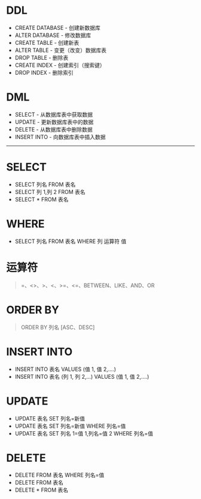 # DDL

-   CREATE DATABASE - 创建新数据库
-   ALTER DATABASE - 修改数据库
-   CREATE TABLE - 创建新表
-   ALTER TABLE - 变更（改变）数据库表
-   DROP TABLE - 删除表
-   CREATE INDEX - 创建索引（搜索键）
-   DROP INDEX - 删除索引

# DML

-   SELECT - 从数据库表中获取数据
-   UPDATE - 更新数据库表中的数据
-   DELETE - 从数据库表中删除数据
-   INSERT INTO - 向数据库表中插入数据

---

# SELECT

-   SELECT 列名 FROM 表名
-   SELECT 列 1,列 2 FROM 表名
-   SELECT \* FROM 表名

# WHERE

-   SELECT 列名 FROM 表名 WHERE 列 运算符 值

# 运算符

> =、<>、>、<、>=、<=、BETWEEN、LIKE、AND、OR

# ORDER BY

> ORDER BY 列名 [ASC、DESC]

# INSERT INTO

-   INSERT INTO 表名 VALUES (值 1, 值 2,....)
-   INSERT INTO 表名 (列 1, 列 2,...) VALUES (值 1, 值 2,....)

# UPDATE

-   UPDATE 表名 SET 列名=新值
-   UPDATE 表名 SET 列名=新值 WHERE 列名=值
-   UPDATE 表名 SET 列名 1=值 1,列名=值 2 WHERE 列名=值

# DELETE

-   DELETE FROM 表名 WHERE 列名=值
-   DELETE FROM 表名
-   DELETE \* FROM 表名

